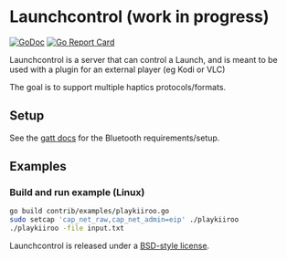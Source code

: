 # Launchcontrol (work in progress)

[![GoDoc](https://godoc.org/github.com/funjack/launchcontrol?status.svg)](https://godoc.org/github.com/funjack/launchcontrol)
[![Go Report Card](https://goreportcard.com/badge/github.com/funjack/launchcontrol)](https://goreportcard.com/report/github.com/funjack/launchcontrol)

Launchcontrol is a server that can control a Launch, and is meant to be used
with a plugin for an external player (eg Kodi or VLC)

The goal is to support multiple haptics protocols/formats.

## Setup

See the [gatt docs](https://godoc.org/github.com/currantlabs/gatt#hdr-SETUP)
for the Bluetooth requirements/setup.

## Examples

### Build and run example (Linux)

```sh
go build contrib/examples/playkiiroo.go
sudo setcap 'cap_net_raw,cap_net_admin=eip' ./playkiiroo
./playkiiroo -file input.txt
```

Launchcontrol is released under a [BSD-style license](./LICENSE).
